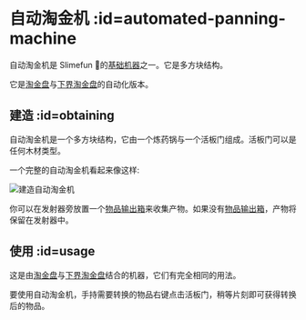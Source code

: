 # 自动淘金机 :id=automated-panning-machine

自动淘金机是 Slimefun 的[基础机器](/Basic-Machines)之一。它是多方块结构。

它是[淘金盘](/Gold-Pan)与[下界淘金盘](/Nether-Gold-Pan)的自动化版本。

## 建造 :id=obtaining

自动淘金机是一个多方块结构，它由一个炼药锅与一个活板门组成。活板门可以是任何木材类型。

一个完整的自动淘金机看起来像这样:

![建造自动淘金机](https://cdn.jsdelivr.net/gh/Slimefun/Wiki@master/images/multiblock-automated-panning-machine.png)

你可以在发射器旁放置一个[物品输出箱](/Output-Chest)来收集产物。如果没有[物品输出箱](/Output-Chest)，产物将保留在发射器中。

## 使用 :id=usage

这是由[淘金盘](/Gold-Pan)与[下界淘金盘](/Nether-Gold-Pan)结合的机器，它们有完全相同的用法。

要使用自动淘金机，手持需要转换的物品右键点击活板门，稍等片刻即可获得转换后的物品。
